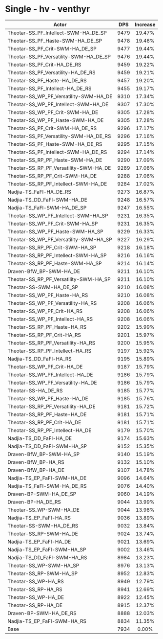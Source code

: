 # Single - hv - venthyr
| Actor | DPS | Increase |
|---|:---:|:---:|
|Theotar-SS_PF_Intellect-SWM-HA_DE_SP|9479|19.47%|
|Theotar-SS_PF_Haste-SWM-HA_DE_SP|9478|19.46%|
|Theotar-SS_PF_Crit-SWM-HA_DE_SP|9477|19.44%|
|Theotar-SS_PF_Versatility-SWM-HA_DE_SP|9476|19.44%|
|Theotar-SS_PF_Crit-HA_DE_RS|9459|19.22%|
|Theotar-SS_PF_Versatility-HA_DE_RS|9459|19.21%|
|Theotar-SS_PF_Haste-HA_DE_RS|9457|19.20%|
|Theotar-SS_PF_Intellect-HA_DE_RS|9455|19.17%|
|Theotar-SS_WP_PF_Versatility-SWM-HA_DE|9310|17.34%|
|Theotar-SS_WP_PF_Intellect-SWM-HA_DE|9307|17.30%|
|Theotar-SS_WP_PF_Crit-SWM-HA_DE|9305|17.28%|
|Theotar-SS_WP_PF_Haste-SWM-HA_DE|9305|17.28%|
|Theotar-SS_PF_Crit-SWM-HA_DE_RS|9296|17.17%|
|Theotar-SS_PF_Versatility-SWM-HA_DE_RS|9296|17.16%|
|Theotar-SS_PF_Haste-SWM-HA_DE_RS|9295|17.15%|
|Theotar-SS_PF_Intellect-SWM-HA_DE_RS|9294|17.14%|
|Theotar-SS_RP_PF_Haste-SWM-HA_DE|9290|17.09%|
|Theotar-SS_RP_PF_Versatility-SWM-HA_DE|9289|17.08%|
|Theotar-SS_RP_PF_Crit-SWM-HA_DE|9288|17.06%|
|Theotar-SS_RP_PF_Intellect-SWM-HA_DE|9284|17.02%|
|Nadjia-TS_FaFl-HA_DE_RS|9273|16.87%|
|Nadjia-TS_DD_FaFl-SWM-HA_DE|9248|16.57%|
|Nadjia-TS_FaFl-SWM-HA_DE_SP|9247|16.55%|
|Theotar-SS_WP_PF_Intellect-SWM-HA_SP|9231|16.35%|
|Theotar-SS_WP_PF_Crit-SWM-HA_SP|9231|16.35%|
|Theotar-SS_WP_PF_Haste-SWM-HA_SP|9229|16.33%|
|Theotar-SS_WP_PF_Versatility-SWM-HA_SP|9227|16.29%|
|Theotar-SS_RP_PF_Crit-SWM-HA_SP|9218|16.18%|
|Theotar-SS_RP_PF_Intellect-SWM-HA_SP|9216|16.16%|
|Theotar-SS_RP_PF_Haste-SWM-HA_SP|9214|16.14%|
|Draven-BfW_BP-SWM-HA_DE|9211|16.10%|
|Theotar-SS_RP_PF_Versatility-SWM-HA_SP|9211|16.10%|
|Theotar-SS-SWM-HA_DE_SP|9210|16.08%|
|Theotar-SS_WP_PF_Haste-HA_RS|9210|16.08%|
|Theotar-SS_WP_PF_Versatility-HA_RS|9208|16.06%|
|Theotar-SS_WP_PF_Crit-HA_RS|9208|16.06%|
|Theotar-SS_WP_PF_Intellect-HA_RS|9208|16.06%|
|Theotar-SS_RP_PF_Haste-HA_RS|9202|15.99%|
|Theotar-SS_RP_PF_Crit-HA_RS|9201|15.97%|
|Theotar-SS_RP_PF_Versatility-HA_RS|9200|15.95%|
|Theotar-SS_RP_PF_Intellect-HA_RS|9197|15.92%|
|Nadjia-TS_DD_FaFl-HA_RS|9195|15.89%|
|Theotar-SS_WP_PF_Crit-HA_DE|9187|15.79%|
|Theotar-SS_WP_PF_Intellect-HA_DE|9186|15.79%|
|Theotar-SS_WP_PF_Versatility-HA_DE|9186|15.79%|
|Theotar-SS-HA_DE_RS|9185|15.77%|
|Theotar-SS_WP_PF_Haste-HA_DE|9185|15.76%|
|Theotar-SS_RP_PF_Versatility-HA_DE|9181|15.72%|
|Theotar-SS_RP_PF_Haste-HA_DE|9181|15.71%|
|Theotar-SS_RP_PF_Crit-HA_DE|9181|15.71%|
|Theotar-SS_RP_PF_Intellect-HA_DE|9179|15.70%|
|Nadjia-TS_DD_FaFl-HA_DE|9174|15.63%|
|Nadjia-TS_DD_FaFl-SWM-HA_SP|9152|15.35%|
|Draven-BfW_BP-SWM-HA_SP|9140|15.19%|
|Draven-BfW_BP-HA_RS|9132|15.10%|
|Draven-BfW_BP-HA_DE|9107|14.78%|
|Nadjia-TS_EP_FaFl-SWM-HA_DE|9096|14.64%|
|Nadjia-TS_FaFl-SWM-HA_DE_RS|9076|14.40%|
|Draven-BP-SWM-HA_DE_SP|9060|14.19%|
|Draven-BP-HA_DE_RS|9044|13.99%|
|Theotar-SS_WP-SWM-HA_DE|9044|13.98%|
|Nadjia-TS_EP_FaFl-HA_RS|9036|13.89%|
|Theotar-SS-SWM-HA_DE_RS|9032|13.84%|
|Theotar-SS_RP-SWM-HA_DE|9024|13.74%|
|Nadjia-TS_EP_FaFl-HA_DE|9021|13.69%|
|Nadjia-TS_EP_FaFl-SWM-HA_SP|9002|13.46%|
|Nadjia-TS_DD_FaFl-SWM-HA_RS|8984|13.23%|
|Theotar-SS_WP-SWM-HA_SP|8976|13.13%|
|Theotar-SS_RP-SWM-HA_SP|8952|12.83%|
|Theotar-SS_WP-HA_RS|8949|12.79%|
|Theotar-SS_RP-HA_RS|8941|12.69%|
|Theotar-SS_WP-HA_DE|8922|12.45%|
|Theotar-SS_RP-HA_DE|8915|12.37%|
|Draven-BP-SWM-HA_DE_RS|8888|12.03%|
|Nadjia-TS_EP_FaFl-SWM-HA_RS|8834|11.35%|
|Base|7934|0.00%|
